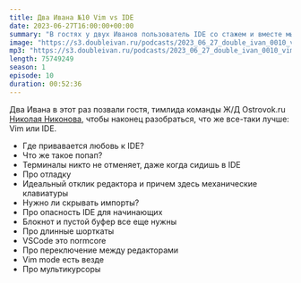 ```yaml
---
title: Два Ивана №10 Vim vs IDE
date: 2023-06-27T16:00:00+00:00
summary: "В гостях у двух Иванов пользователь IDE со стажем и вместе мы погворили о том, что же лучше: навороченные редакторы кода или IDE."
image: "https://s3.doubleivan.ru/podcasts/2023_06_27_double_ivan_0010_vim_vs_ide_ng.jpg"
mp3: "https://s3.doubleivan.ru/podcasts/2023_06_27_double_ivan_0010_vim_vs_ide.mp3"
length: 75749249
season: 1
episode: 10
duration: 00:52:36
---
```


Два Ивана в этот раз позвали гостя, тимлида команды Ж/Д Ostrovok.ru [Николая Никонова](https://www.linkedin.com/in/nikolnikon/), чтобы наконец разобраться, что же все-таки лучше: Vim или IDE.

- Где привавается любовь к IDE?
- Что же такое попап?
- Терминалы никто не отменяет, даже когда сидишь в IDE
- Про отладку
- Идеальный отклик редактора и причем здесь механические клавиатуры
- Нужно ли скрывать импорты?
- Про опасность IDE для начинающих
- Блокнот и пустой буфер все еще нужны
- Про длинные шорткаты
- VSCode это normcore
- Про переключение между редакторами
- Vim mode есть везде
- Про мультикурсоры
